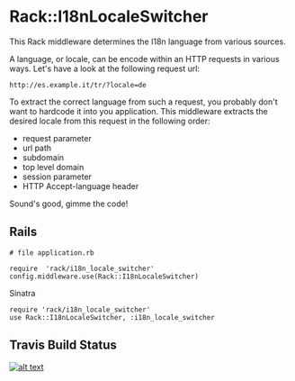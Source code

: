 # Rack::I18nLocaleSwitcher

This Rack middleware determines the I18n language from various sources.

A language, or locale, can be encode within an HTTP requests in various ways. Let's have a look at the following request url:

    http://es.example.it/tr/?locale=de

To extract the correct language from such a request, you probably don't want to hardcode it into you application. This middleware extracts the desired locale from this request in the following order:

* request parameter
* url path
* subdomain
* top level domain
* session parameter
* HTTP Accept-language header

Sound's good, gimme the code!

## Rails

    # file application.rb

    require  'rack/i18n_locale_switcher'
    config.middleware.use(Rack::I18nLocaleSwitcher)

Sinatra

    require 'rack/i18n_locale_switcher'
    use Rack::I18nLocaleSwitcher, :i18n_locale_switcher


## Travis Build Status

[![alt text][2]][1]

  [1]: http://travis-ci.org/#!/christoph-buente/rack-i18n_locale_switcher
  [2]: https://secure.travis-ci.org/christoph-buente/rack-i18n_locale_switcher.png
  
  